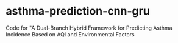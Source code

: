 # asthma-prediction-cnn-gru
Code for "A Dual-Branch Hybrid Framework for Predicting Asthma Incidence Based on AQI and Environmental Factors
